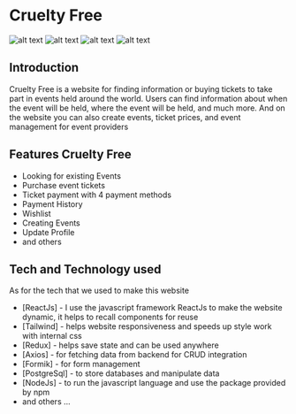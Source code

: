 # Cruelty Free
![alt text](https://res.cloudinary.com/dxs0yxeyr/image/upload/v1690641877/Amat%20Daus/1690641875007.png)
![alt text](https://res.cloudinary.com/dxs0yxeyr/image/upload/v1690643667/Amat%20Daus/1690643665266.png)
![alt text](https://res.cloudinary.com/dxs0yxeyr/image/upload/v1690643845/Amat%20Daus/1690643843186.png)
![alt text](https://res.cloudinary.com/dxs0yxeyr/image/upload/v1690643795/Amat%20Daus/1690643793836.png)
## Introduction
Cruelty Free is a website for finding information or buying tickets to take part in events held around the world. Users can find information about when the event will be held, where the event will be held, and much more. And on the website you can also create events, ticket prices, and event management for event providers

## Features Cruelty Free
- Looking for existing Events
- Purchase event tickets
- Ticket payment with 4 payment methods
- Payment History
- Wishlist
- Creating Events
- Update Profile
- and others

## Tech and Technology used
As for the tech that we used to make this website

- [ReactJs] - I use the javascript framework ReactJs to make the website dynamic, it helps to recall components for reuse
- [Tailwind] - helps website responsiveness and speeds up style work with internal css
- [Redux] - helps save state and can be used anywhere
- [Axios] - for fetching data from backend for CRUD integration
- [Formik] - for form management
- [PostgreSql] - to store databases and manipulate data
- [NodeJs] - to run the javascript language and use the package provided by npm
- and others ...

